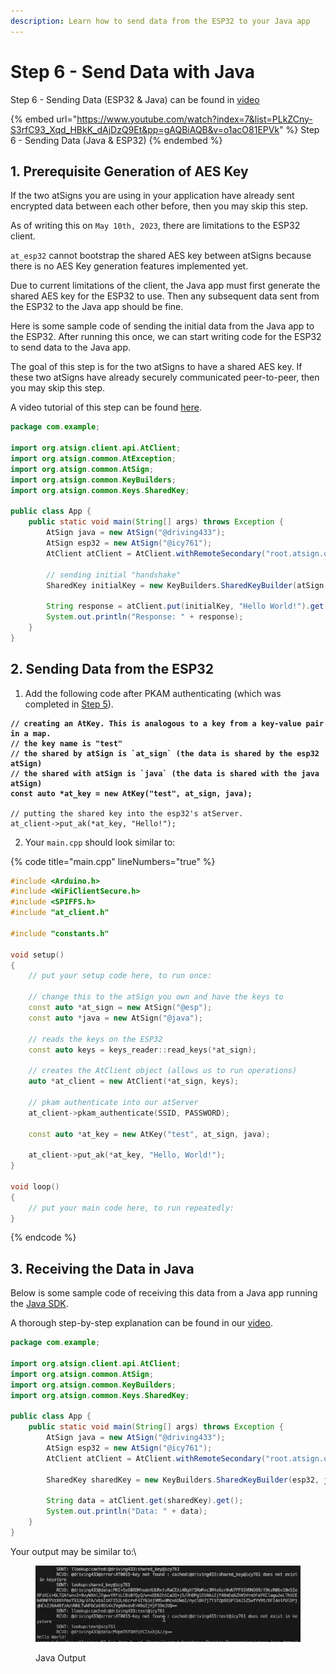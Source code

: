 ```yaml
---
description: Learn how to send data from the ESP32 to your Java app
---
```


# Step 6 - Send Data with Java

Step 6 - Sending Data (ESP32 & Java) can be found in [video](https://www.youtube.com/watch?v=o1acO81EPVk\&list=PLkZCny-S3rfC93\_Xqd\_HBkK\_dAjDzQ9Et\&index=7\&pp=gAQBiAQB)

{% embed url="https://www.youtube.com/watch?index=7&list=PLkZCny-S3rfC93_Xqd_HBkK_dAjDzQ9Et&pp=gAQBiAQB&v=o1acO81EPVk" %}
Step 6 - Sending Data (Java & ESP32)
{% endembed %}

## 1. Prerequisite Generation of AES Key

If the two atSigns you are using in your application have already sent encrypted data between each other before, then you may skip this step.

As of writing this on `May 10th, 2023`, there are limitations to the ESP32 client.&#x20;

`at_esp32` cannot bootstrap the shared AES key between atSigns because there is no AES Key generation features implemented yet.&#x20;

Due to current limitations of the client, the Java app must first generate the shared AES key for the ESP32 to use. Then any subsequent data sent from the ESP32 to the Java app should be fine.

Here is some sample code of sending the initial data from the Java app to the ESP32. After running this once, we can start writing code for the ESP32 to send data to the Java app.

The goal of this step is for the two atSigns to have a shared AES key. If these two atSigns have already securely communicated peer-to-peer, then you may skip this step.&#x20;

A video tutorial of this step can be found [here](https://youtu.be/o1acO81EPVk?t=84).&#x20;

```java
package com.example;

import org.atsign.client.api.AtClient;
import org.atsign.common.AtException;
import org.atsign.common.AtSign;
import org.atsign.common.KeyBuilders;
import org.atsign.common.Keys.SharedKey;

public class App {
    public static void main(String[] args) throws Exception {
        AtSign java = new AtSign("@driving433");
        AtSign esp32 = new AtSign("@icy761");
        AtClient atClient = AtClient.withRemoteSecondary("root.atsign.org:64", java);

        // sending initial "handshake"
        SharedKey initialKey = new KeyBuilders.SharedKeyBuilder(atSign, esp32).key("test").build();

        String response = atClient.put(initialKey, "Hello World!").get();
        System.out.println("Response: " + response);
    }
}
```

## 2. Sending Data from the ESP32

1. Add the following code after PKAM authenticating (which was completed in [Step 5](pkam-auth.md)).

<pre class="language-cpp" data-title="void setup() inside of main.cpp "><code class="lang-cpp"><strong>// creating an AtKey. This is analogous to a key from a key-value pair in a map.
</strong><strong>// the key name is "test"
</strong><strong>// the shared by atSign is `at_sign` (the data is shared by the esp32 atSign)
</strong><strong>// the shared with atSign is `java` (the data is shared with the java atSign)
</strong><strong>const auto *at_key = new AtKey("test", at_sign, java);
</strong>
// putting the shared key into the esp32's atServer.
at_client->put_ak(*at_key, "Hello!");
</code></pre>

2. Your `main.cpp` should look similar to:

{% code title="main.cpp" lineNumbers="true" %}
```cpp
#include <Arduino.h>
#include <WiFiClientSecure.h>
#include <SPIFFS.h>
#include "at_client.h"

#include "constants.h"

void setup()
{
    // put your setup code here, to run once:

    // change this to the atSign you own and have the keys to
    const auto *at_sign = new AtSign("@esp"); 
    const auto *java = new AtSign("@java");
    
    // reads the keys on the ESP32
    const auto keys = keys_reader::read_keys(*at_sign); 
    
    // creates the AtClient object (allows us to run operations)
    auto *at_client = new AtClient(*at_sign, keys);  
    
    // pkam authenticate into our atServer
    at_client->pkam_authenticate(SSID, PASSWORD); 

    const auto *at_key = new AtKey("test", at_sign, java);

    at_client->put_ak(*at_key, "Hello, World!");
}

void loop()
{
    // put your main code here, to run repeatedly:
}
```
{% endcode %}

## 3. Receiving the Data in Java

Below is some sample code of receiving this data from a Java app running the [Java SDK](https://github.com/atsign-foundation/at\_java).

A thorough step-by-step explanation can be found in our [video](https://www.youtube.com/watch?v=o1acO81EPVk\&list=PLkZCny-S3rfC93\_Xqd\_HBkK\_dAjDzQ9Et\&index=7\&pp=gAQBiAQB).

```java
package com.example;

import org.atsign.client.api.AtClient;
import org.atsign.common.AtSign;
import org.atsign.common.KeyBuilders;
import org.atsign.common.Keys.SharedKey;

public class App {
    public static void main(String[] args) throws Exception {
        AtSign java = new AtSign("@driving433");
        AtSign esp32 = new AtSign("@icy761");
        AtClient atClient = AtClient.withRemoteSecondary("root.atsign.org:64", java);

        SharedKey sharedKey = new KeyBuilders.SharedKeyBuilder(esp32, java).key("test").build();

        String data = atClient.get(sharedKey).get();
        System.out.println("Data: " + data);
    }
}
```

Your output may be similar to:\


<figure><img src="../../.gitbook/assets/image (6).png" alt=""><figcaption><p>Java Output</p></figcaption></figure>
